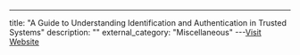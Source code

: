 ---
title: "A Guide to Understanding Identification and Authentication in Trusted Systems"
description: ""
external_category: "Miscellaneous"
---[Visit Website](https://fas.org/irp/nsa/rainbow/tg017.htm)

